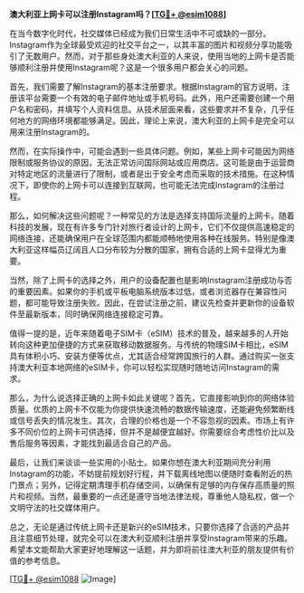 **澳大利亚上网卡可以注册Instagram吗？[[TG💪+ @esim1088](https://t.me/s/esim1088)]**

在当今数字化时代，社交媒体已经成为我们日常生活中不可或缺的一部分。Instagram作为全球最受欢迎的社交平台之一，以其丰富的图片和视频分享功能吸引了无数用户。然而，对于那些身处澳大利亚的人来说，使用当地的上网卡是否能够顺利注册并使用Instagram呢？这是一个很多用户都会关心的问题。

首先，我们需要了解Instagram的基本注册要求。根据Instagram的官方说明，注册该平台需要一个有效的电子邮件地址或手机号码。此外，用户还需要创建一个用户名和密码，并填写个人资料信息。从技术层面来看，这些要求并不复杂，几乎任何地方的网络环境都能够满足。因此，理论上来说，澳大利亚的上网卡是完全可以用来注册Instagram的。

然而，在实际操作中，可能会遇到一些具体问题。例如，某些上网卡可能因为网络限制或服务协议的原因，无法正常访问国际网站或应用商店。这可能是由于运营商对特定地区的流量进行了限制，或者是出于安全考虑而采取的技术措施。在这种情况下，即使你的上网卡可以连接到互联网，也可能无法完成Instagram的注册过程。

那么，如何解决这些问题呢？一种常见的方法是选择支持国际流量的上网卡。随着科技的发展，现在有许多专门针对旅行者设计的上网卡，它们不仅提供高速稳定的网络连接，还能确保用户在全球范围内都能顺畅地使用各种在线服务。特别是像澳大利亚这样幅员辽阔且人口分布较为分散的国家，拥有合适的上网卡显得尤为重要。

当然，除了上网卡的选择之外，用户的设备配置也是影响Instagram注册成功与否的重要因素。如果你的手机或平板电脑系统版本过低，或者浏览器存在兼容性问题，都可能导致注册失败。因此，在尝试注册之前，建议先检查并更新你的设备软件至最新版本，同时确保网络连接稳定可靠。

值得一提的是，近年来随着电子SIM卡（eSIM）技术的普及，越来越多的人开始转向这种更加便捷的方式来获取移动数据服务。与传统的物理SIM卡相比，eSIM具有体积小巧、安装方便等优点，尤其适合经常跨国旅行的人群。通过购买一张支持澳大利亚本地网络的eSIM卡，你可以轻松实现随时随地访问Instagram的需求。

那么，为什么说选择正确的上网卡如此关键呢？首先，它直接影响到你的网络体验质量。优质的上网卡不仅能为你提供快速流畅的数据传输速度，还能避免频繁断线或信号丢失的情况发生。其次，合理的价格也是一个不容忽视的因素。市场上有许多不同价位的上网卡可供选择，但并不是越便宜越好。你需要综合考虑性价比以及售后服务等因素，才能找到最适合自己的产品。

最后，让我们来谈谈一些实用的小贴士。如果你想在澳大利亚期间充分利用Instagram的功能，不妨提前规划好行程，并下载离线地图以便随时查看附近的热门景点；另外，记得定期清理手机存储空间，以确保有足够的内存保存高质量的照片和视频。当然，最重要的一点还是遵守当地法律法规，尊重他人隐私权，做一个文明守法的社交媒体用户。

总之，无论是通过传统上网卡还是新兴的eSIM技术，只要你选择了合适的产品并且注意细节处理，就完全可以在澳大利亚顺利注册并享受Instagram带来的乐趣。希望本文能帮助大家更好地理解这一话题，并为即将前往澳大利亚的朋友提供有价值的参考信息。

[[TG💪+ @esim1088](https://t.me/s/esim1088) ![Image](https://i.postimg.cc/4NQfJmqS/Snipaste-2025-05-13-00-14-12.png)]